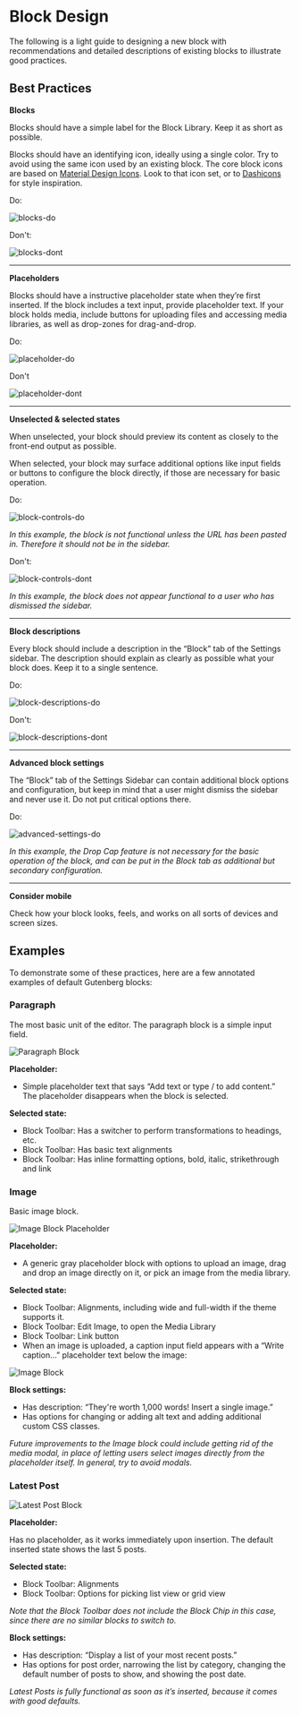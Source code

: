 # Block Design

The following is a light guide to designing a new block with recommendations and detailed descriptions of existing blocks to illustrate good practices.

## Best Practices

**Blocks**

Blocks should have a simple label for the Block Library. Keep it as short as possible.

Blocks should have an identifying icon, ideally using a single color. Try to avoid using the same icon used by an existing block. The core block icons are based on [Material Design Icons](https://material.io/tools/icons/). Look to that icon set, or to [Dashicons](https://developer.wordpress.org/resource/dashicons/) for style inspiration.

Do:

![blocks-do](./blocks-do.png)

Don't:

![blocks-dont](./blocks-dont.png)

---

**Placeholders**

Blocks should have a instructive placeholder state when they’re first inserted. If the block includes a text input, provide placeholder text. If your block holds media, include buttons for uploading files and accessing media libraries, as well as drop-zones for drag-and-drop. 

Do:

![placeholder-do](./placeholder-do.png)

Don't

![placeholder-dont](./placeholder-dont.png)

---

**Unselected & selected states**

When unselected, your block should preview its content as closely to the front-end output as possible.

When selected, your block may surface additional options like input fields or buttons to configure the block directly, if those are necessary for basic operation.

Do:

![block-controls-do](./block-controls-do.png)

*In this example, the block is not functional unless the URL has been pasted in. Therefore it should not be in the sidebar.*

Don't:

![block-controls-dont](./block-controls-dont.png)

*In this example, the block does not appear functional to a user who has dismissed the sidebar.*

---

**Block descriptions**

Every block should include a description in the “Block” tab of the Settings sidebar. The description should explain as clearly as possible what your block does. Keep it to a single sentence.

Do:

![block-descriptions-do](./block-descriptions-do.png)

Don't:

![block-descriptions-dont](./block-descriptions-dont.png)

---

**Advanced block settings**

The “Block” tab of the Settings Sidebar can contain additional block options and configuration, but keep in mind that a user might dismiss the sidebar and never use it. Do not put critical options there.

Do:

![advanced-settings-do](./advanced-settings-do.png)

*In this example, the Drop Cap feature is not necessary for the basic operation of the block, and can be put in the Block tab as additional but secondary configuration.*

---

**Consider mobile**

Check how your block looks, feels, and works on all sorts of devices and screen sizes.

## Examples

To demonstrate some of these practices, here are a few annotated examples of default Gutenberg blocks:

### Paragraph

The most basic unit of the editor. The paragraph block is a simple input field.

![Paragraph Block](https://cldup.com/HVJe5bGZ8H-3000x3000.png)

**Placeholder:**

- Simple placeholder text that says “Add text or type / to add content.” The placeholder disappears when the block is selected.

**Selected state:**

- Block Toolbar: Has a switcher to perform transformations to headings, etc.
- Block Toolbar: Has basic text alignments
- Block Toolbar: Has inline formatting options, bold, italic, strikethrough and link

### Image

Basic image block.

![Image Block Placeholder](https://cldup.com/w6FNywNsj1-3000x3000.png)

**Placeholder:**

- A generic gray placeholder block with options to upload an image, drag and drop an image directly on it, or pick an image from the media library.

**Selected state:**

- Block Toolbar: Alignments, including wide and full-width if the theme supports it.
- Block Toolbar: Edit Image, to open the Media Library
- Block Toolbar: Link button
- When an image is uploaded, a caption input field appears with a “Write caption…” placeholder text below the image:

![Image Block](https://cldup.com/6YYXstl_xX-3000x3000.png)

**Block settings:**

- Has description: “They're worth 1,000 words! Insert a single image.”
- Has options for changing or adding alt text and adding additional custom CSS classes.

_Future improvements to the Image block could include getting rid of the media modal, in place of letting users select images directly from the placeholder itself. In general, try to avoid modals._

### Latest Post

![Latest Post Block](https://cldup.com/8lyAByDpy_-3000x3000.png)

**Placeholder:**

Has no placeholder, as it works immediately upon insertion. The default inserted state shows the last 5 posts.

**Selected state:**

- Block Toolbar: Alignments
- Block Toolbar: Options for picking list view or grid view

_Note that the Block Toolbar does not include the Block Chip in this case, since there are no similar blocks to switch to._

**Block settings:**

- Has description: “Display a list of your most recent posts.”
- Has options for post order, narrowing the list by category, changing the default number of posts to show, and showing the post date.

_Latest Posts is fully functional as soon as it’s inserted, because it comes with good defaults._

